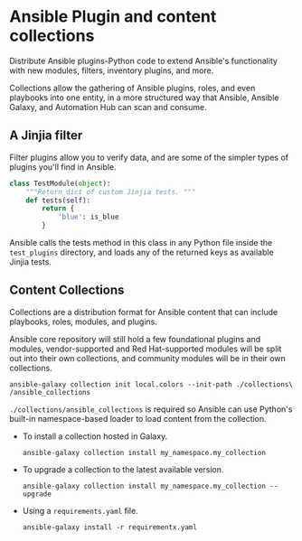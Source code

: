 # Ansible Plugin and content collections

Distribute Ansible plugins-Python code to extend Ansible's functionality with
new modules, filters, inventory plugins, and more.

Collections allow the gathering of Ansible plugins, roles, and even playbooks
into one entity, in a more structured way that Ansible, Ansible Galaxy, and
Automation Hub can scan and consume.

## A Jinjia filter

Filter plugins allow you to verify data, and are some of the simpler types of
plugins you'll find in Ansible.

```python
class TestModule(object):
    """Return dict of custom Jinjia tests. """
    def tests(self):
        return {
            'blue': is_blue
        }
```

Ansible calls the tests method in this class in any Python file inside the
`test_plugins` directory, and loads any of the returned keys as available
Jinjia tests.

## Content Collections

Collections are a distribution format for Ansible content that can include
playbooks, roles, modules, and plugins.

Ansible core repository will still hold a few foundational plugins and
modules, vendor-supported and Red Hat-supported modules will be split out into
their own collections, and community modules will be in their own collections.

`ansible-galaxy collection init local.colors --init-path ./collections\
/ansible_collections`

`./collections/ansible_collections` is required so Ansible can use Python's
built-in namespace-based loader to load content from the collection.

* To install a collection hosted in Galaxy.

  `ansible-galaxy collection install my_namespace.my_collection`
* To upgrade a collection to the latest available version.

  `ansible-galaxy collection install my_namespace.my_collection --upgrade`
* Using a `requirements.yaml` file.

  `ansible-galaxy install -r requirementx.yaml`
